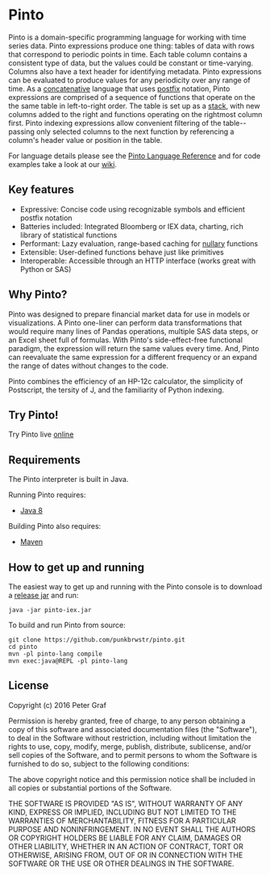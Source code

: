 # Pinto

Pinto is a domain-specific programming language for working with time series data. Pinto expressions produce one thing: tables of data with rows that correspond to periodic points in time.  Each table column contains a consistent type of data, but the values could be constant or time-varying.  Columns also have a text header for identifying metadata.  Pinto expressions can be evaluated to produce values for any periodicity over any range of time.  As a [concatenative](https://en.wikipedia.org/wiki/Concatenative_programming_language) language that uses [postfix](https://en.wikipedia.org/wiki/Reverse_Polish_notation) notation, Pinto expressions are comprised of a sequence of functions that operate on the the same table in left-to-right order.  The table is set up as a [stack](https://en.wikipedia.org/wiki/Stack_(abstract_data_type)), with new columns added to the right and functions operating on the rightmost column first.  Pinto indexing expressions allow convenient filtering of the table--passing only selected columns to the next function by referencing a column's header value or position in the table.   

For language details please see the [Pinto Language Reference](./pinto_reference.md) and for code examples take a look at our [wiki](https://github.com/punkbrwstr/pinto/wiki).

## Key features

 - Expressive: Concise code using recognizable symbols and efficient postfix notation
 - Batteries included: Integrated Bloomberg or IEX data, charting, rich library of statistical functions
 - Performant: Lazy evaluation, range-based caching for [nullary](https://en.wikipedia.org/wiki/Arity) functions 
 - Extensible: User-defined functions behave just like primitives
 - Interoperable: Accessible through an HTTP interface (works great with Python or SAS)

## Why Pinto?

Pinto was designed to prepare financial market data for use in models or visualizations.  A Pinto one-liner can perform data transformations that would require many lines of Pandas operations, multiple SAS data steps, or an Excel sheet full of formulas.  With Pinto's side-effect-free functional paradigm, the expression will return the same values every time.  And, Pinto can reevaluate the same expression for a different frequency or an expand the range of dates without changes to the code.  

Pinto combines the efficiency of an HP-12c calculator, the simplicity of Postscript, the tersity of J, and the familiarity of Python indexing.   

## Try Pinto!
Try Pinto live [online](http://pinto.tech/)

## Requirements

The Pinto interpreter is built in Java. 

Running Pinto requires:

 - [Java 8](https://java.com/download)
 
Building Pinto also requires:

 - [Maven](https://maven.apache.org/download.cgi)


## How to get up and running

The easiest way to get up and running with the Pinto console is to download a [release jar](https://github.com/punkbrwstr/pinto/releases) and run:

```
java -jar pinto-iex.jar
```

To build and run Pinto from source:
```
git clone https://github.com/punkbrwstr/pinto.git
cd pinto
mvn -pl pinto-lang compile
mvn exec:java@REPL -pl pinto-lang
```

## License

Copyright (c) 2016 Peter Graf

Permission is hereby granted, free of charge, to any person
obtaining a copy of this software and associated documentation
files (the "Software"), to deal in the Software without
restriction, including without limitation the rights to use,
copy, modify, merge, publish, distribute, sublicense, and/or sell
copies of the Software, and to permit persons to whom the
Software is furnished to do so, subject to the following
conditions:

The above copyright notice and this permission notice shall be
included in all copies or substantial portions of the Software.

THE SOFTWARE IS PROVIDED "AS IS", WITHOUT WARRANTY OF ANY KIND,
EXPRESS OR IMPLIED, INCLUDING BUT NOT LIMITED TO THE WARRANTIES
OF MERCHANTABILITY, FITNESS FOR A PARTICULAR PURPOSE AND
NONINFRINGEMENT. IN NO EVENT SHALL THE AUTHORS OR COPYRIGHT
HOLDERS BE LIABLE FOR ANY CLAIM, DAMAGES OR OTHER LIABILITY,
WHETHER IN AN ACTION OF CONTRACT, TORT OR OTHERWISE, ARISING
FROM, OUT OF OR IN CONNECTION WITH THE SOFTWARE OR THE USE OR
OTHER DEALINGS IN THE SOFTWARE.
